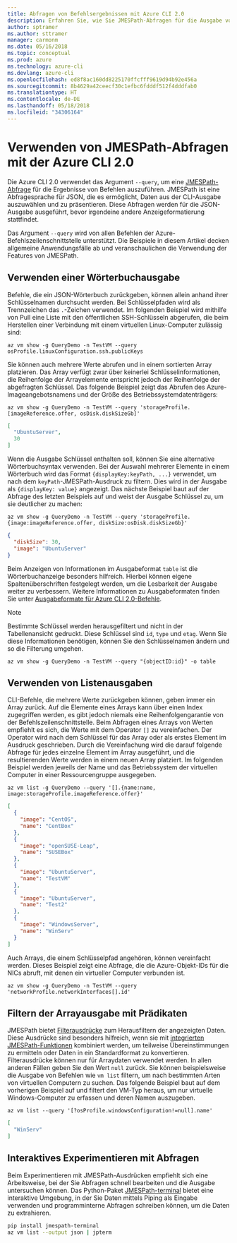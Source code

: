 ```yaml
---
title: Abfragen von Befehlsergebnissen mit Azure CLI 2.0
description: Erfahren Sie, wie Sie JMESPath-Abfragen für die Ausgabe von Azure CLI 2.0-Befehlen ausführen.
author: sptramer
ms.author: sttramer
manager: carmonm
ms.date: 05/16/2018
ms.topic: conceptual
ms.prod: azure
ms.technology: azure-cli
ms.devlang: azure-cli
ms.openlocfilehash: ed8f8ac160dd8225170ffcfff9619d94b92e456a
ms.sourcegitcommit: 8b4629a42ceecf30c1efbc6fdddf512f4dddfab0
ms.translationtype: HT
ms.contentlocale: de-DE
ms.lasthandoff: 05/18/2018
ms.locfileid: "34306164"
---
```

# <a name="use-jmespath-queries-with-azure-cli-20"></a>Verwenden von JMESPath-Abfragen mit der Azure CLI 2.0

Die Azure CLI 2.0 verwendet das Argument `--query`, um eine [JMESPath-Abfrage](http://jmespath.org) für die Ergebnisse von Befehlen auszuführen. JMESPath ist eine Abfragesprache für JSON, die es ermöglicht, Daten aus der CLI-Ausgabe auszuwählen und zu präsentieren. Diese Abfragen werden für die JSON-Ausgabe ausgeführt, bevor irgendeine andere Anzeigeformatierung stattfindet.

Das Argument `--query` wird von allen Befehlen der Azure-Befehlszeilenschnittstelle unterstützt. Die Beispiele in diesem Artikel decken allgemeine Anwendungsfälle ab und veranschaulichen die Verwendung der Features von JMESPath.

## <a name="work-with-dictionary-output"></a>Verwenden einer Wörterbuchausgabe

Befehle, die ein JSON-Wörterbuch zurückgeben, können allein anhand ihrer Schlüsselnamen durchsucht werden. Bei Schlüsselpfaden wird als Trennzeichen das `.`-Zeichen verwendet. Im folgenden Beispiel wird mithilfe von Pull eine Liste mit den öffentlichen SSH-Schlüsseln abgerufen, die beim Herstellen einer Verbindung mit einem virtuellen Linux-Computer zulässig sind:

```azurecli-interactive
az vm show -g QueryDemo -n TestVM --query osProfile.linuxConfiguration.ssh.publicKeys
```

Sie können auch mehrere Werte abrufen und in einem sortierten Array platzieren. Das Array verfügt zwar über keinerlei Schlüsselinformationen, die Reihenfolge der Arrayelemente entspricht jedoch der Reihenfolge der abgefragten Schlüssel. Das folgende Beispiel zeigt das Abrufen des Azure-Imageangebotsnamens und der Größe des Betriebssystemdatenträgers:

```azurecli-interactive
az vm show -g QueryDemo -n TestVM --query 'storageProfile.[imageReference.offer, osDisk.diskSizeGb]'
```

```json
[
  "UbuntuServer",
  30
]
```

Wenn die Ausgabe Schlüssel enthalten soll, können Sie eine alternative Wörterbuchsyntax verwenden. Bei der Auswahl mehrerer Elemente in einem Wörterbuch wird das Format `{displayKey:keyPath, ...}` verwendet, um nach dem `keyPath`-JMESPath-Ausdruck zu filtern. Dies wird in der Ausgabe als `{displayKey: value}` angezeigt. Das nächste Beispiel baut auf der Abfrage des letzten Beispiels auf und weist der Ausgabe Schlüssel zu, um sie deutlicher zu machen:

```azurecli-interactive
az vm show -g QueryDemo -n TestVM --query 'storageProfile.{image:imageReference.offer, diskSize:osDisk.diskSizeGb}'
```

```json
{
  "diskSize": 30,
  "image": "UbuntuServer"
}
```

Beim Anzeigen von Informationen im Ausgabeformat `table` ist die Wörterbuchanzeige besonders hilfreich. Hierbei können eigene Spaltenüberschriften festgelegt werden, um die Lesbarkeit der Ausgabe weiter zu verbessern. Weitere Informationen zu Ausgabeformaten finden Sie unter [Ausgabeformate für Azure CLI 2.0-Befehle](/cli/azure/format-output-azure-cli).

> [!NOTE]
> Bestimmte Schlüssel werden herausgefiltert und nicht in der Tabellenansicht gedruckt. Diese Schlüssel sind `id`, `type` und `etag`. Wenn Sie diese Informationen benötigen, können Sie den Schlüsselnamen ändern und so die Filterung umgehen.
>
> ```azurecli
> az vm show -g QueryDemo -n TestVM --query "{objectID:id}" -o table
> ```

## <a name="work-with-list-output"></a>Verwenden von Listenausgaben

CLI-Befehle, die mehrere Werte zurückgeben können, geben immer ein Array zurück. Auf die Elemente eines Arrays kann über einen Index zugegriffen werden, es gibt jedoch niemals eine Reihenfolgengarantie von der Befehlszeilenschnittstelle. Beim Abfragen eines Arrays von Werten empfiehlt es sich, die Werte mit dem Operator `[]` zu vereinfachen. Der Operator wird nach dem Schlüssel für das Array oder als erstes Element im Ausdruck geschrieben. Durch die Vereinfachung wird die darauf folgende Abfrage für jedes einzelne Element im Array ausgeführt, und die resultierenden Werte werden in einem neuen Array platziert. Im folgenden Beispiel werden jeweils der Name und das Betriebssystem der virtuellen Computer in einer Ressourcengruppe ausgegeben. 

```azurecli-interactive
az vm list -g QueryDemo --query '[].{name:name, image:storageProfile.imageReference.offer}'
```

```json
[
  {
    "image": "CentOS",
    "name": "CentBox"
  },
  {
    "image": "openSUSE-Leap",
    "name": "SUSEBox"
  },
  {
    "image": "UbuntuServer",
    "name": "TestVM"
  },
  {
    "image": "UbuntuServer",
    "name": "Test2"
  },
  {
    "image": "WindowsServer",
    "name": "WinServ"
  }
]
```

Auch Arrays, die einem Schlüsselpfad angehören, können vereinfacht werden. Dieses Beispiel zeigt eine Abfrage, die die Azure-Objekt-IDs für die NICs abruft, mit denen ein virtueller Computer verbunden ist.

```azurecli-interactive
az vm show -g QueryDemo -n TestVM --query 'networkProfile.networkInterfaces[].id'
```

## <a name="filter-array-output-with-predicates"></a>Filtern der Arrayausgabe mit Prädikaten

JMESPath bietet [Filterausdrücke](http://jmespath.org/specification.html#filterexpressions) zum Herausfiltern der angezeigten Daten. Diese Ausdrücke sind besonders hilfreich, wenn sie mit [integrierten JMESPath-Funktionen](http://jmespath.org/specification.html#built-in-functions) kombiniert werden, um teilweise Übereinstimmungen zu ermitteln oder Daten in ein Standardformat zu konvertieren. Filterausdrücke können nur für Arraydaten verwendet werden. In allen anderen Fällen geben Sie den Wert `null` zurück. Sie können beispielsweise die Ausgabe von Befehlen wie `vm list` filtern, um nach bestimmten Arten von virtuellen Computern zu suchen. Das folgende Beispiel baut auf dem vorherigen Beispiel auf und filtert den VM-Typ heraus, um nur virtuelle Windows-Computer zu erfassen und deren Namen auszugeben.

```azurecli-interactive
az vm list --query '[?osProfile.windowsConfiguration!=null].name'
```

```json
[
  "WinServ"
]
```

## <a name="experiment-with-queries-interactively"></a>Interaktives Experimentieren mit Abfragen

Beim Experimentieren mit JMESPath-Ausdrücken empfiehlt sich eine Arbeitsweise, bei der Sie Abfragen schnell bearbeiten und die Ausgabe untersuchen können. Das Python-Paket [JMESPath-terminal](https://github.com/jmespath/jmespath.terminal) bietet eine interaktive Umgebung, in der Sie Daten mittels Piping als Eingabe verwenden und programminterne Abfragen schreiben können, um die Daten zu extrahieren.

```bash
pip install jmespath-terminal
az vm list --output json | jpterm
```
